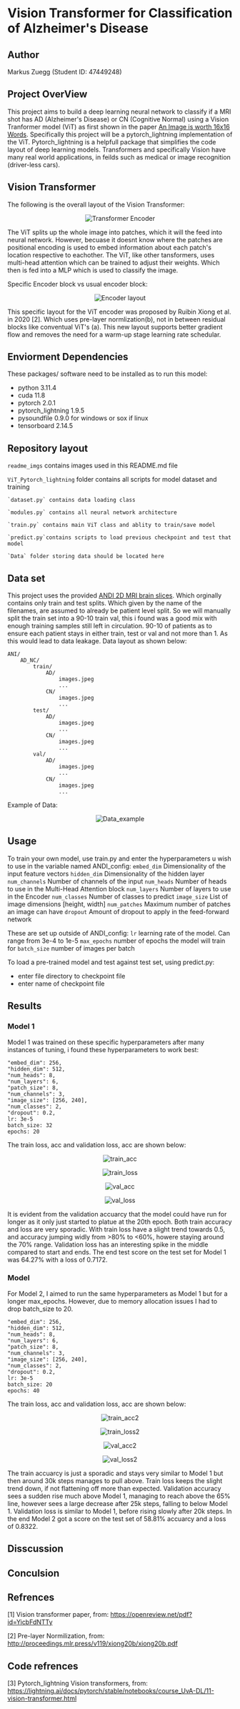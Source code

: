 # Vision Transformer for Classification of Alzheimer's Disease

## Author 
Markus Zuegg (Student ID: 47449248)

## Project OverView

This project aims to build a deep learning neural network to classify if a MRI shot has AD (Alzheimer's Disease) or CN (Cognitive Normal) using a Vision Tranformer model (ViT) as first shown in the paper [An Image is worth 16x16 Words](https://openreview.net/pdf?id=YicbFdNTTy). Specifically this project will be a pytorch_lightning implementation of the ViT. Pytorch_lightning is a helpfull package that simplifies the code layout of deep learning models. Transformers and specifically Vision have many real world applications, in feilds such as medical or image recognition (driver-less cars).

## Vision Transformer
The following is the overall layout of the Vision Transformer:
<p align="center">
    <img src="readme_imgs/vit_architecture.png" alt="Transformer Encoder">
</p>
The ViT splits up the whole image into patches, which it will the feed into neural network. However, becuase it doesnt know where the patches are positional encoding is used to embed information about each patch's location respective to eachother. The ViT, like other tansformers, uses multi-head attention which can be trained to adjust their weights. Which then is fed into a MLP which is used to classify the image.

Specific Encoder block vs usual encoder block:
<p align="center">
    <img src="readme_imgs/pre_layer_norm.png" alt="Encoder layout">
</p>
This specific layout for the ViT encoder was proposed by Ruibin Xiong et al. in 2020 [2]. Which uses pre-layer normlization(b), not in between residual blocks like conventual ViT's (a). This new layout supports better gradient flow and removes the need for a warm-up stage learning rate schedular.

## Enviorment Dependencies
These packages/ software need to be installed as to run this model:
- python 3.11.4
- cuda 11.8
- pytorch 2.0.1
- pytorch_lightning 1.9.5
- pysoundfile 0.9.0 for windows or sox if linux
- tensorboard 2.14.5

## Repository layout

`readme_imgs` contains images used in this README.md file

`ViT_Pytorch_lightning` folder contains all scripts for model dataset and training

    `dataset.py` contains data loading class

    `modules.py` contains all neural network architecture

    `train.py` contains main ViT class and ablity to train/save model

    `predict.py`contains scripts to load previous checkpoint and test that model
    
    `Data` folder storing data should be located here

## Data set
This project uses the provided [ANDI 2D MRI brain slices](https://cloudstor.aarnet.edu.au/plus/s/L6bbssKhUoUdTSI). Which orginally contains only train and test splits. Which given by the name of the filenames, are assumed to already be patient level split. So we will manually split the train set into a 90-10 train val, this i found was a good mix with enough training samples still left in circulation. 90-10 of patients as to ensure each patient stays in either train, test or val and not more than 1. As this would lead to data leakage.
Data layout as shown below:
```
ANI/
    AD_NC/
        train/
            AD/
                images.jpeg
                ...
            CN/
                images.jpeg
                ...
        test/
            AD/
                images.jpeg
                ...
            CN/
                images.jpeg
                ...
        val/
            AD/
                images.jpeg
                ...
            CN/
                images.jpeg
                ...
```
Example of Data:
<p align="center">
    <img src="readme_imgs/1191372_105.jpeg" alt="Data_example">
</p>

## Usage
To train your own model, use train.py and enter the hyperparameters u wish to use in the variable named ANDI_config:
`embed_dim` Dimensionality of the input feature vectors
`hidden_dim` Dimensionality of the hidden layer
`num_channels` Number of channels of the input
`num_heads` Number of heads to use in the Multi-Head Attention block
`num_layers` Number of layers to use in the Encoder
`num_classes` Number of classes to predict
`image_size` List of image dimensions [height, width]
`num_patches` Maximum number of patches an image can have
`dropout` Amount of dropout to apply in the feed-forward network

These are set up outside of ANDI_config:
`lr` learning rate of the model. Can range from 3e-4 to 1e-5
`max_epochs` number of epochs the model will train for
`batch_size` number of images per batch

To load a pre-trained model and test against test set, using predict.py:
- enter file directory to checkpoint file
- enter name of checkpoint file

## Results

### Model 1
Model 1 was trained on these specific hyperparameters after many instances of tuning, i found these hyperparameters to work best:
```
"embed_dim": 256,
"hidden_dim": 512,
"num_heads": 8,
"num_layers": 6,
"patch_size": 8,
"num_channels": 3,
"image_size": [256, 240],
"num_classes": 2,
"dropout": 0.2,
lr: 3e-5
batch_size: 32
epochs: 20
```
The train loss, acc and validation loss, acc are shown below:
<p align="center">
    <img src="readme_imgs/Model1_train_acc.png" alt="train_acc">
</p>
<p align="center">
    <img src="readme_imgs/Model1_train_loss.png" alt="train_loss">
</p>
<p align="center">
    <img src="readme_imgs/Model1_val_acc.png" alt="val_acc">
</p>
<p align="center">
    <img src="readme_imgs/Model1_val_loss.png" alt="val_loss">
</p>

It is evident from the validation accuarcy that the model could have run for longer as it only just started to platue at the 20th epoch. Both train accuracy and loss are very sporadic. With train loss have a slight trend towards 0.5, and accuracy jumping widly from >80% to <60%, howere staying around the 70% range. Validation loss has an interesting spike in the middle compared to start and ends. The end test score on the test set for Model 1 was 64.27% with a loss of 0.7172.

### Model
For Model 2, I aimed to run the same hyperparameters as Model 1 but for a longer max_epochs. However, due to memory allocation issues I had to drop batch_size to 20.
```
"embed_dim": 256,
"hidden_dim": 512,
"num_heads": 8,
"num_layers": 6,
"patch_size": 8,
"num_channels": 3,
"image_size": [256, 240],
"num_classes": 2,
"dropout": 0.2,
lr: 3e-5
batch_size: 20
epochs: 40
```
The train loss, acc and validation loss, acc are shown below:
<p align="center">
    <img src="readme_imgs/Model2_train_acc.png" alt="train_acc2">
</p>
<p align="center">
    <img src="readme_imgs/Model2_train_loss.png" alt="train_loss2">
</p>
<p align="center">
    <img src="readme_imgs/Model2_val_acc.png" alt="val_acc2">
</p>
<p align="center">
    <img src="readme_imgs/Model2_val_loss.png" alt="val_loss2">
</p>

The train accuarcy is just a sporadic and stays very similar to Model 1 but then around 30k steps manages to pull above. Train loss keeps the slight trend down, if not flattening off more than expected. Validation accuracy sees a sudden rise much above Model 1, managing to reach above the 65% line, however sees a large decrease after 25k steps, falling to below Model 1. Validation loss is similar to Model 1, before rising slowly after 20k steps. In the end Model 2 got a score on the test set of 58.81% accuarcy and a loss of 0.8322.

## Disscussion

## Conculsion

## Refrences
[1] Vision transformer paper, from: https://openreview.net/pdf?id=YicbFdNTTy

[2] Pre-layer Normilization, from: http://proceedings.mlr.press/v119/xiong20b/xiong20b.pdf

## Code refrences
[3] Pytorch_lightning Vision transformers, from: https://lightning.ai/docs/pytorch/stable/notebooks/course_UvA-DL/11-vision-transformer.html
